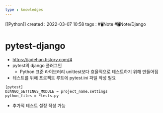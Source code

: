 ```yaml
---
type : knowledges
---
```


[[Python]]
created : 2022-03-07 10:58
tags : #🖥️Note #🖥️Note/Django 

# pytest-django
- https://jadehan.tistory.com/4
- pytest의 django 플러그인
	- Python 표준 라이브러리 unittest보다 효율적으로 테스트하기 위해 만들어짐
- 테스트를 위해 프로젝트 루트에 pytest.ini 파일 작성 필요

```
[pytest]
DJANGO_SETTINGS_MODULE = project_name.settings
python_files = *tests.py
```

- 추가적 테스트 설정 작성 가능